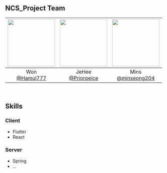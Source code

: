 ## NCS_Project Team
|<img src="https://avatars.githubusercontent.com/u/117336601?v=4" width="150" height="150"/>|<img src="https://avatars.githubusercontent.com/u/87186241?v=4" width="150" height="150"/>|<img src="https://avatars.githubusercontent.com/u/128134087?v=4" width="150" height="150"/>|
|:-:|:-:|:-:|
|Won<br/>[@Hamul777](https://github.com/Hamul777)|JeHee<br/>[@Priorpeice](https://github.com/Priorpeice)|Mins<br/>[@minseong204](https://github.com/minseong204)|sunjae<br/>[@sunjaewow](https://github.com/sunjaewow)|

<br>

## Skills

### Client

- Flutter
- React


### Server

- Spring
- ...

<br>
